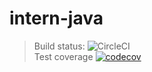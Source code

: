 # intern-java

> Build status: ![CircleCI](https://circleci.com/gh/nguyenhoang4875/intern-java.svg?style=svg) <br>
> Test coverage [![codecov](https://codecov.io/gh/nguyenhoang4875/intern-java/branch/basic/exercise-01/graph/badge.svg)](https://codecov.io/gh/nguyenhoang4875/intern-java)
